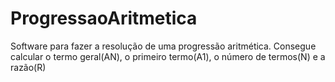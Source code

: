 # ProgressaoAritmetica
 Software para fazer a resolução de uma progressão aritmética. Consegue calcular o termo geral(AN), o primeiro termo(A1),  o número de termos(N) e a razão(R)
